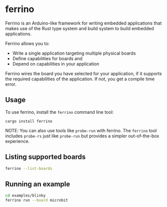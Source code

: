 # ferrino

Ferrino is an Arduino-like framework for writing embedded applications that makes use of the Rust
type system and build system to build embedded applications.

Ferrino allows you to:

* Write a single application targeting multiple physical boards
* Define capabilities for boards and
* Depend on capabilities in your application

Ferrino wires the board you have selected for your application, if it supports the required
capabilities of the application. If not, you get a compile time error.

## Usage

To use ferrino, install the `ferrino` command line tool:

```shell
cargo install ferrino
```

NOTE: You can also use tools like `probe-run` with ferrino. The `ferrino` tool includes `probe-rs` just like `probe-run` but provides a simpler out-of-the-box experience.

## Listing supported boards

```bash
ferrino --list-boards
```

## Running an example

```bash
cd examples/blinky
ferrino run --board microbit
```
